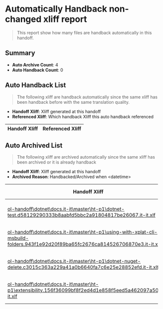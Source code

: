 # Automatically Handback non-changed xliff report
> This report show how many files are handback automatically in this handoff.

## Summary
* **Auto Archive Count**: 4
* **Auto Handback Count**: 0

## Auto Handback List
> The following xliff are handback automatically since the same xliff has been handback before with the same translation quality.

* **Handoff Xliff**: Xliff generated at this handoff
* **Referenced Xliff**: Which handback Xliff this auto handback referenced

| Handoff Xliff | Referenced Xliff | 
| --- | --- | 

## Auto Archived List
> The following xliff are archived automatically since the same xliff has been archived or it is already handback

* **Handoff Xliff**: Xliff generated at this handoff
* **Archived Reason**: Handbacked/Archived when &lt;datetime&gt;

| Handoff Xliff | Archived Reason | 
| --- | --- | 
| [ol-handoff\dotnet\docs.it-it\master\ht-p1\dotnet-test.d58129290333b8aabfd5bbc2a91804817be26067.it-it.xlf](https://github.com/dotnet/docs.handoff/blob/8047ac7a419ac268f6b939e9673bbe1ac5ec0c34/ol-handoff/dotnet/docs.it-it/master/ht-p1/dotnet-test.d58129290333b8aabfd5bbc2a91804817be26067.it-it.xlf) | Archived when 16/11/18 07:25 | 
| [ol-handoff\dotnet\docs.it-it\master\ht-p1\using-with-xplat-cli-msbuild-folders.943f1e92d20f89ba65fc2676ca814526706870e3.it-it.xlf](https://github.com/dotnet/docs.handoff/blob/8047ac7a419ac268f6b939e9673bbe1ac5ec0c34/ol-handoff/dotnet/docs.it-it/master/ht-p1/using-with-xplat-cli-msbuild-folders.943f1e92d20f89ba65fc2676ca814526706870e3.it-it.xlf) | Archived when 16/11/18 07:25 | 
| [ol-handoff\dotnet\docs.it-it\master\ht-p1\dotnet-nuget-delete.c3015c363a229a41a0b6640fa7c6e25e28852efd.it-it.xlf](https://github.com/dotnet/docs.handoff/blob/8047ac7a419ac268f6b939e9673bbe1ac5ec0c34/ol-handoff/dotnet/docs.it-it/master/ht-p1/dotnet-nuget-delete.c3015c363a229a41a0b6640fa7c6e25e28852efd.it-it.xlf) | Archived when 16/11/18 07:25 | 
| [ol-handoff\dotnet\docs.it-it\master\ht-p1\extensibility.156f36099bf8f2ed4d1e858f5eed5a462097a506.it-it.xlf](https://github.com/dotnet/docs.handoff/blob/8047ac7a419ac268f6b939e9673bbe1ac5ec0c34/ol-handoff/dotnet/docs.it-it/master/ht-p1/extensibility.156f36099bf8f2ed4d1e858f5eed5a462097a506.it-it.xlf) | Archived when 16/11/18 07:25 | 

